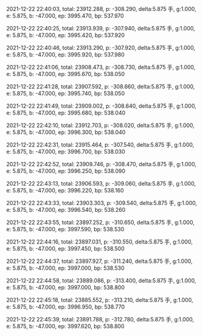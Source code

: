 2021-12-22 22:40:03, total: 23912.288, p: -308.290, delta:5.875 手, g:1.000, e: 5.875, b: -47.000, ep: 3995.470, bp: 537.970

2021-12-22 22:40:25, total: 23913.939, p: -307.940, delta:5.875 手, g:1.000, e: 5.875, b: -47.000, ep: 3995.420, bp: 537.920

2021-12-22 22:40:46, total: 23913.290, p: -307.920, delta:5.875 手, g:1.000, e: 5.875, b: -47.000, ep: 3995.920, bp: 537.980

2021-12-22 22:41:06, total: 23908.473, p: -308.730, delta:5.875 手, g:1.000, e: 5.875, b: -47.000, ep: 3995.670, bp: 538.050

2021-12-22 22:41:28, total: 23907.592, p: -308.660, delta:5.875 手, g:1.000, e: 5.875, b: -47.000, ep: 3995.740, bp: 538.050

2021-12-22 22:41:49, total: 23909.002, p: -308.640, delta:5.875 手, g:1.000, e: 5.875, b: -47.000, ep: 3995.680, bp: 538.040

2021-12-22 22:42:10, total: 23912.703, p: -308.020, delta:5.875 手, g:1.000, e: 5.875, b: -47.000, ep: 3996.300, bp: 538.040

2021-12-22 22:42:31, total: 23915.464, p: -307.540, delta:5.875 手, g:1.000, e: 5.875, b: -47.000, ep: 3996.700, bp: 538.030

2021-12-22 22:42:52, total: 23909.746, p: -308.470, delta:5.875 手, g:1.000, e: 5.875, b: -47.000, ep: 3996.250, bp: 538.090

2021-12-22 22:43:13, total: 23906.593, p: -309.060, delta:5.875 手, g:1.000, e: 5.875, b: -47.000, ep: 3996.220, bp: 538.160

2021-12-22 22:43:33, total: 23903.303, p: -309.540, delta:5.875 手, g:1.000, e: 5.875, b: -47.000, ep: 3996.540, bp: 538.260

2021-12-22 22:43:55, total: 23897.252, p: -310.650, delta:5.875 手, g:1.000, e: 5.875, b: -47.000, ep: 3997.590, bp: 538.530

2021-12-22 22:44:16, total: 23897.031, p: -310.550, delta:5.875 手, g:1.000, e: 5.875, b: -47.000, ep: 3997.450, bp: 538.500

2021-12-22 22:44:37, total: 23897.927, p: -311.240, delta:5.875 手, g:1.000, e: 5.875, b: -47.000, ep: 3997.000, bp: 538.530

2021-12-22 22:44:58, total: 23889.086, p: -313.400, delta:5.875 手, g:1.000, e: 5.875, b: -47.000, ep: 3997.000, bp: 538.800

2021-12-22 22:45:18, total: 23885.552, p: -313.210, delta:5.875 手, g:1.000, e: 5.875, b: -47.000, ep: 3996.950, bp: 538.770

2021-12-22 22:45:39, total: 23891.788, p: -312.780, delta:5.875 手, g:1.000, e: 5.875, b: -47.000, ep: 3997.620, bp: 538.800